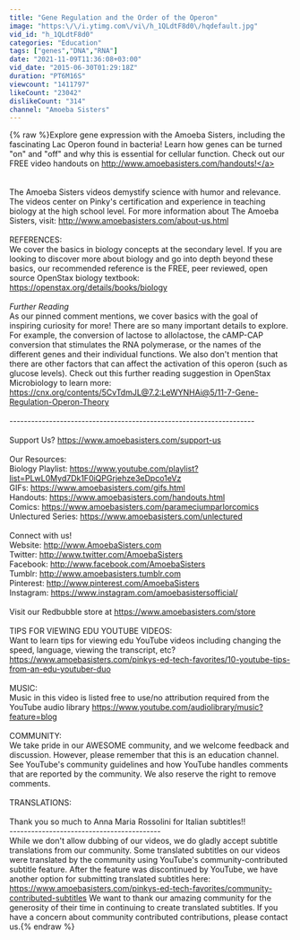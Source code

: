 ```yaml
---
title: "Gene Regulation and the Order of the Operon"
image: "https:\/\/i.ytimg.com\/vi\/h_1QLdtF8d0\/hqdefault.jpg"
vid_id: "h_1QLdtF8d0"
categories: "Education"
tags: ["genes","DNA","RNA"]
date: "2021-11-09T11:36:08+03:00"
vid_date: "2015-06-30T01:29:18Z"
duration: "PT6M16S"
viewcount: "1411797"
likeCount: "23042"
dislikeCount: "314"
channel: "Amoeba Sisters"
---
```

{% raw %}Explore gene expression with the Amoeba Sisters, including the fascinating Lac Operon found in bacteria! Learn how genes can be turned &quot;on&quot; and &quot;off&quot; and why this is essential for cellular function. Check out our FREE video handouts on <a rel="nofollow" target="blank" href="http://www.amoebasisters.com/handouts!">http://www.amoebasisters.com/handouts!</a><br /><br /><br />The Amoeba Sisters videos demystify science with humor and relevance. The videos center on Pinky's certification and experience in teaching biology at the high school level. For more information about The Amoeba Sisters, visit: <a rel="nofollow" target="blank" href="http://www.amoebasisters.com/about-us.html">http://www.amoebasisters.com/about-us.html</a><br /><br />REFERENCES:<br />We cover the basics in biology concepts at the secondary level. If you are looking to discover more about biology and go into depth beyond these basics, our recommended reference is the FREE, peer reviewed, open source OpenStax biology textbook: <a rel="nofollow" target="blank" href="https://openstax.org/details/books/biology">https://openstax.org/details/books/biology</a><br /><br />*Further Reading*<br />As our pinned comment mentions, we cover basics with the goal of inspiring curiosity for more!  There are so many important details to explore. For example, the conversion of lactose to allolactose, the cAMP-CAP conversion that stimulates the RNA polymerase, or the names of the different genes and their individual functions. We also don't mention that there are other factors that can affect the activation of this operon (such as glucose levels). Check out this further reading suggestion in OpenStax Microbiology to learn more:<br /><a rel="nofollow" target="blank" href="https://cnx.org/contents/5CvTdmJL@7.2:LeWYNHAi@5/11-7-Gene-Regulation-Operon-Theory">https://cnx.org/contents/5CvTdmJL@7.2:LeWYNHAi@5/11-7-Gene-Regulation-Operon-Theory</a><br /><br />--------------------------------------------------------------------<br /><br />Support Us? <a rel="nofollow" target="blank" href="https://www.amoebasisters.com/support-us">https://www.amoebasisters.com/support-us</a><br /><br />Our Resources:<br />Biology Playlist: <a rel="nofollow" target="blank" href="https://www.youtube.com/playlist?list=PLwL0Myd7Dk1F0iQPGrjehze3eDpco1eVz">https://www.youtube.com/playlist?list=PLwL0Myd7Dk1F0iQPGrjehze3eDpco1eVz</a><br />GIFs: <a rel="nofollow" target="blank" href="https://www.amoebasisters.com/gifs.html">https://www.amoebasisters.com/gifs.html</a><br />Handouts: <a rel="nofollow" target="blank" href="https://www.amoebasisters.com/handouts.html">https://www.amoebasisters.com/handouts.html</a><br />Comics: <a rel="nofollow" target="blank" href="https://www.amoebasisters.com/parameciumparlorcomics">https://www.amoebasisters.com/parameciumparlorcomics</a><br />Unlectured Series: <a rel="nofollow" target="blank" href="https://www.amoebasisters.com/unlectured">https://www.amoebasisters.com/unlectured</a><br /><br />Connect with us!<br />Website: <a rel="nofollow" target="blank" href="http://www.AmoebaSisters.com">http://www.AmoebaSisters.com</a><br />Twitter: <a rel="nofollow" target="blank" href="http://www.twitter.com/AmoebaSisters">http://www.twitter.com/AmoebaSisters</a><br />Facebook: <a rel="nofollow" target="blank" href="http://www.facebook.com/AmoebaSisters">http://www.facebook.com/AmoebaSisters</a><br />Tumblr: <a rel="nofollow" target="blank" href="http://www.amoebasisters.tumblr.com">http://www.amoebasisters.tumblr.com</a><br />Pinterest: <a rel="nofollow" target="blank" href="http://www.pinterest.com/AmoebaSister­s">http://www.pinterest.com/AmoebaSister­s</a><br />Instagram: <a rel="nofollow" target="blank" href="https://www.instagram.com/amoebasistersofficial/">https://www.instagram.com/amoebasistersofficial/</a><br /><br />Visit our Redbubble store at <a rel="nofollow" target="blank" href="https://www.amoebasisters.com/store">https://www.amoebasisters.com/store</a><br /><br />TIPS FOR VIEWING EDU YOUTUBE VIDEOS:<br />Want to learn tips for viewing edu YouTube videos including changing the speed, language, viewing the transcript, etc? <a rel="nofollow" target="blank" href="https://www.amoebasisters.com/pinkys-ed-tech-favorites/10-youtube-tips-from-an-edu-youtuber-duo">https://www.amoebasisters.com/pinkys-ed-tech-favorites/10-youtube-tips-from-an-edu-youtuber-duo</a><br /><br />MUSIC:<br />Music in this video is listed free to use/no attribution required from the YouTube audio library <a rel="nofollow" target="blank" href="https://www.youtube.com/audiolibrary/music?feature=blog">https://www.youtube.com/audiolibrary/music?feature=blog</a><br /><br />COMMUNITY:<br />We take pride in our AWESOME community, and we welcome feedback and discussion.  However, please remember that this is an education channel. See YouTube's community guidelines and how YouTube handles comments that are reported by the community. We also reserve the right to remove comments.<br /><br />TRANSLATIONS:<br /><br />Thank you so much to Anna Maria Rossolini for Italian subtitles!!<br />------------------------------------------<br />While we don't allow dubbing of our videos, we do gladly accept subtitle translations from our community. Some translated subtitles on our videos were translated by the community using YouTube's community-contributed subtitle feature. After the feature was discontinued by YouTube, we have another option for submitting translated subtitles here:  <a rel="nofollow" target="blank" href="https://www.amoebasisters.com/pinkys-ed-tech-favorites/community-contributed-subtitles">https://www.amoebasisters.com/pinkys-ed-tech-favorites/community-contributed-subtitles</a> We want to thank our amazing community for the generosity of their time in continuing to create translated subtitles. If you have a concern about community contributed contributions, please contact us.{% endraw %}
